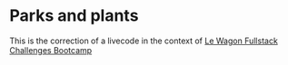# Parks and plants

This is the correction of a livecode in the context of [Le Wagon Fullstack Challenges Bootcamp](https://www.lewagon.com)
